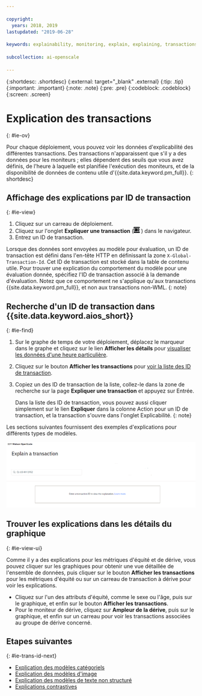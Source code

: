 ```yaml
---

copyright:
  years: 2018, 2019
lastupdated: "2019-06-28"

keywords: explainability, monitoring, explain, explaining, transactions, transaction ID

subcollection: ai-openscale

---
```


{:shortdesc: .shortdesc}
{:external: target="_blank" .external}
{:tip: .tip}
{:important: .important}
{:note: .note}
{:pre: .pre}
{:codeblock: .codeblock}
{:screen: .screen}

# Explication des transactions
{: #ie-ov}

Pour chaque déploiement, vous pouvez voir les données d'explicabilité des différentes transactions.
Des transactions n'apparaissent que s'il y a des données pour les moniteurs ;
elles dépendent des seuils que vous avez définis,
de l'heure à laquelle est planifiée l'exécution des moniteurs, et de la disponibilité de données de contenu utile d'{{site.data.keyword.pm_full}}.
{: shortdesc}

## Affichage des explications par ID de transaction
{: #ie-view}

1. Cliquez sur un carreau de déploiement.
2. Cliquez sur l'onglet **Expliquer une transaction**
(![onglet Expliquer une transaction](images/insight-transact-tab.png) ) dans le navigateur.
3. Entrez un ID de transaction.

Lorsque des données sont envoyées au modèle pour évaluation, un ID de transaction est défini dans l'en-tête HTTP en définissant la zone `X-Global-Transaction-Id`. Cet ID de transaction est stocké dans la table de contenu utile. Pour trouver une explication du comportement du modèle pour une évaluation donnée, spécifiez l'ID de transaction associé à la demande d'évaluation. Notez que ce comportement ne s'applique qu'aux transactions {{site.data.keyword.pm_full}}, et non aux transactions non-WML.
{: note}

## Recherche d'un ID de transaction dans {{site.data.keyword.aios_short}}
{: #ie-find}

1.  Sur le graphe de temps de votre déploiement,
déplacez le marqueur dans le graphe et cliquez sur le lien **Afficher les détails**
pour [visualiser les données d'une heure particulière](/docs/services/ai-openscale?topic=ai-openscale-it-ov#it-vdet).
1.  Cliquez sur le bouton **Afficher les transactions**
pour [voir la liste des ID de transaction](/docs/services/ai-openscale?topic=ai-openscale-it-ov#it-tra).
1.  Copiez un des ID de transaction de la liste, collez-le dans la zone de recherche sur la page **Expliquer une transaction** et appuyez sur Entrée.

    Dans la liste des ID de transaction, vous pouvez aussi
cliquer simplement sur le lien **Expliquer** dans la colonne Action pour un ID de transaction,
et la transaction s'ouvre dans l'onglet Explicabilité.
    {: note}

  Les sections suivantes fournissent des exemples d'explications pour différents types de modèles.

  ![Explicabilité - ID de transaction](images/insight-explain-trans-id.png)

## Trouver les explications dans les détails du graphique
{: #ie-view-ui}

Comme il y a des explications pour les métriques d'équité et de dérive,
vous pouvez cliquer sur les graphiques pour obtenir une vue détaillée de l'ensemble de données,
puis cliquer sur le bouton **Afficher les transactions** pour les métriques d'équité
ou sur un carreau de transaction à dérive pour voir les explications.

- Cliquez sur l'un des attributs d'équité, comme le sexe ou l'âge,
puis sur le graphique, et enfin sur le bouton **Afficher les transactions**.
- Pour le moniteur de dérive, cliquez sur **Ampleur de la dérive**,
puis sur le graphique, et enfin sur un carreau pour voir les transactions associées au groupe de dérive concerné.

## Etapes suivantes
{: #ie-trans-id-next}

- [Explication des modèles catégoriels](/docs/services/ai-openscale?topic=ai-openscale-ie-class)
- [Explication des modèles d'image](/docs/services/ai-openscale?topic=ai-openscale-ie-image)
- [Explication des modèles de texte non structuré](/docs/services/ai-openscale?topic=ai-openscale-ie-unstruct)
- [Explications contrastives](/docs/services/ai-openscale?topic=ai-openscale-ie-pp-pn)
